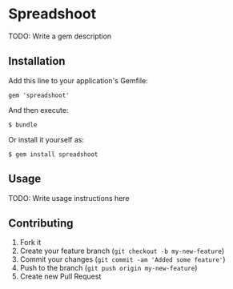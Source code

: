 # Spreadshoot

TODO: Write a gem description

## Installation

Add this line to your application's Gemfile:

    gem 'spreadshoot'

And then execute:

    $ bundle

Or install it yourself as:

    $ gem install spreadshoot

## Usage

TODO: Write usage instructions here

## Contributing

1. Fork it
2. Create your feature branch (`git checkout -b my-new-feature`)
3. Commit your changes (`git commit -am 'Added some feature'`)
4. Push to the branch (`git push origin my-new-feature`)
5. Create new Pull Request
